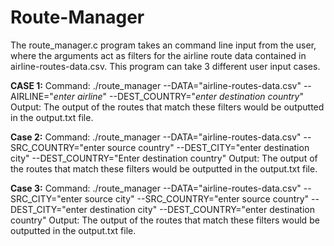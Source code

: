 # Route-Manager
The route_manager.c program takes an command line input from the user, where the arguments act as filters for the airline route data contained in airline-routes-data.csv. This program can take 3 different user input cases.

**CASE 1:**
  Command: ./route_manager --DATA="airline-routes-data.csv" --AIRLINE="*enter airline*" --DEST_COUNTRY="*enter destination country*"
  Output: The output of the routes that match these filters would be outputted in the output.txt file.

**Case 2:**
  Command: ./route_manager --DATA="airline-routes-data.csv" --SRC_COUNTRY="enter source country" --DEST_CITY="enter destination city" --DEST_COUNTRY="Enter destination country"
  Output: The output of the routes that match these filters would be outputted in the output.txt file.

**Case 3:**
  Command: ./route_manager --DATA="airline-routes-data.csv" --SRC_CITY="enter source city" --SRC_COUNTRY="enter source country" --DEST_CITY="enter destination city" --DEST_COUNTRY="enter destination country"
  Output: The output of the routes that match these filters would be outputted in the output.txt file.


  
  
